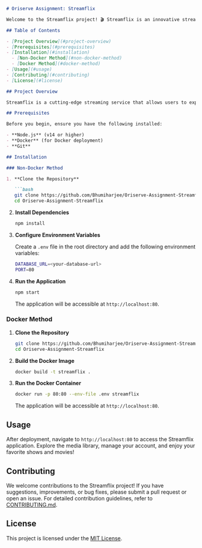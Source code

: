```markdown
# Oriserve Assignment: Streamflix

Welcome to the Streamflix project! 🎬 Streamflix is an innovative streaming application designed to deliver a seamless and engaging media experience. This README provides you with all the information needed to get started with both Docker and non-Docker methods for deploying the project.

## Table of Contents

- [Project Overview](#project-overview)
- [Prerequisites](#prerequisites)
- [Installation](#installation)
  - [Non-Docker Method](#non-docker-method)
  - [Docker Method](#docker-method)
- [Usage](#usage)
- [Contributing](#contributing)
- [License](#license)

## Project Overview

Streamflix is a cutting-edge streaming service that allows users to explore, watch, and enjoy a vast collection of media content. With a modern architecture and user-friendly interface, Streamflix aims to provide an exceptional viewing experience.

## Prerequisites

Before you begin, ensure you have the following installed:

- **Node.js** (v14 or higher)
- **Docker** (for Docker deployment)
- **Git**

## Installation

### Non-Docker Method

1. **Clone the Repository**

   ```bash
   git clone https://github.com/Bhumiharjee/Oriserve-Assignment-Streamflix.git
   cd Oriserve-Assignment-Streamflix
   ```

2. **Install Dependencies**

   ```bash
   npm install
   ```

3. **Configure Environment Variables**

   Create a `.env` file in the root directory and add the following environment variables:

   ```bash
   DATABASE_URL=<your-database-url>
   PORT=80
   ```

4. **Run the Application**

   ```bash
   npm start
   ```

   The application will be accessible at `http://localhost:80`.

### Docker Method

1. **Clone the Repository**

   ```bash
   git clone https://github.com/Bhumiharjee/Oriserve-Assignment-Streamflix.git
   cd Oriserve-Assignment-Streamflix
   ```

2. **Build the Docker Image**

   ```bash
   docker build -t streamflix .
   ```

3. **Run the Docker Container**

   ```bash
   docker run -p 80:80 --env-file .env streamflix
   ```

   The application will be accessible at `http://localhost:80`.

## Usage

After deployment, navigate to `http://localhost:80` to access the Streamflix application. Explore the media library, manage your account, and enjoy your favorite shows and movies!

## Contributing

We welcome contributions to the Streamflix project! If you have suggestions, improvements, or bug fixes, please submit a pull request or open an issue. For detailed contribution guidelines, refer to [CONTRIBUTING.md](CONTRIBUTING.md).

## License

This project is licensed under the [MIT License](LICENSE).

```
